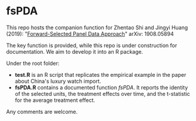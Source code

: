 # fsPDA
This repo hosts the companion function for 
Zhentao Shi and Jingyi Huang (2019): "[Forward-Selected Panel Data Approach](https://arxiv.org/abs/1908.05894)" arXiv: 1908.05894

The key function is provided, while this repo is under construction for documentation. We aim to develop it into an R package.

Under the root folder:
* **test.R** is an R script that replicates the empirical example in the paper about China's luxury watch import.
* **fsPDA.R** contains a documented function *fsPDA*. It reports the identity of the selected units, the treatment effects over time, and the t-statistic for the average treatment effect.

Any comments are welcome.
